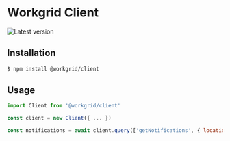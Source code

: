 # Workgrid Client

![Latest version](https://img.shields.io/npm/v/@workgrid/client.svg)

## Installation

```bash
$ npm install @workgrid/client
```

## Usage

```js
import Client from '@workgrid/client'

const client = new Client({ ... })

const notifications = await client.query(['getNotifications', { location: 'toknow' }])
```
